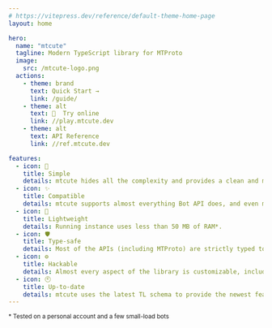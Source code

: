 ```yaml
---
# https://vitepress.dev/reference/default-theme-home-page
layout: home

hero:
  name: "mtcute"
  tagline: Modern TypeScript library for MTProto
  image:
    src: /mtcute-logo.png
  actions:
    - theme: brand
      text: Quick Start →
      link: /guide/
    - theme: alt
      text: 📝  Try online
      link: //play.mtcute.dev
    - theme: alt
      text: API Reference
      link: //ref.mtcute.dev

features:
  - icon: 🍰
    title: Simple
    details: mtcute hides all the complexity and provides a clean and modern API
  - icon: ✨
    title: Compatible
    details: mtcute supports almost everything Bot API does, and even more!
  - icon: 🍡
    title: Lightweight
    details: Running instance uses less than 50 MB of RAM*.
  - icon: 🛡️
    title: Type-safe
    details: Most of the APIs (including MTProto) are strictly typed to help your workflow
  - icon: ⚙️
    title: Hackable
    details: Almost every aspect of the library is customizable, including networking and storage
  - icon: 🕙
    title: Up-to-date
    details: mtcute uses the latest TL schema to provide the newest features as soon as possible
---
```


<small class="index-footnote">
* Tested on a personal account and a few small-load bots
</small>